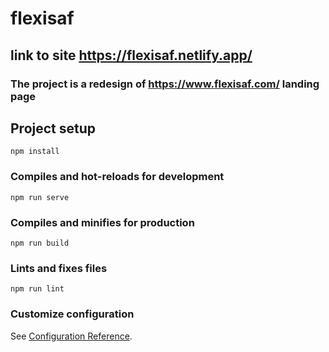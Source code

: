 # flexisaf
## link to site https://flexisaf.netlify.app/
### The project is a  redesign of https://www.flexisaf.com/ landing page

## Project setup
```
npm install
```

### Compiles and hot-reloads for development
```
npm run serve
```

### Compiles and minifies for production
```
npm run build
```

### Lints and fixes files
```
npm run lint
```

### Customize configuration
See [Configuration Reference](https://cli.vuejs.org/config/).
